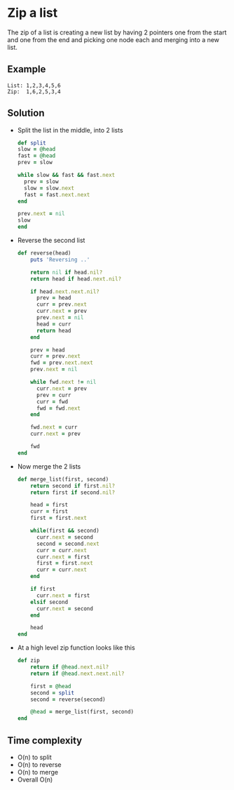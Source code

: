 # Zip a list
The zip of a list is creating a new list by having 2 pointers one from the start and one from the end and picking one node each and merging into a new list.

## Example
```
List: 1,2,3,4,5,6
Zip:  1,6,2,5,3,4
```

## Solution
- Split the list in the middle, into 2 lists
    ```ruby
    def split
    slow = @head
    fast = @head
    prev = slow

    while slow && fast && fast.next
      prev = slow
      slow = slow.next
      fast = fast.next.next
    end

    prev.next = nil
    slow
  end
    ```
- Reverse the second list
    ```ruby
    def reverse(head)
        puts 'Reversing ..'

        return nil if head.nil?
        return head if head.next.nil?

        if head.next.next.nil?
          prev = head
          curr = prev.next
          curr.next = prev
          prev.next = nil
          head = curr
          return head
        end

        prev = head
        curr = prev.next
        fwd = prev.next.next
        prev.next = nil

        while fwd.next != nil
          curr.next = prev
          prev = curr
          curr = fwd
          fwd = fwd.next
        end

        fwd.next = curr
        curr.next = prev

        fwd
    end
    ```
- Now merge the 2 lists
    ```ruby
    def merge_list(first, second)
        return second if first.nil?
        return first if second.nil?

        head = first
        curr = first
        first = first.next

        while(first && second)
          curr.next = second
          second = second.next
          curr = curr.next
          curr.next = first
          first = first.next
          curr = curr.next
        end

        if first
          curr.next = first
        elsif second
          curr.next = second
        end

        head
    end
    ```
- At a high level zip function looks like this
    ```ruby
    def zip
        return if @head.next.nil?
        return if @head.next.next.nil?

        first = @head
        second = split
        second = reverse(second)

        @head = merge_list(first, second)
    end
    ```

## Time complexity
- O(n) to split
- O(n) to reverse
- O(n) to merge
- Overall O(n)

